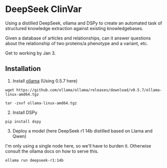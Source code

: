 # DeepSeek ClinVar

Using a distilled DeepSeek, ollama and DSPy to create an automated task of structured knowledge extraction against existing knowledgebases.

Given a database of articles and relationships, can it answer questions about the relationship of two proteins/a phenotype and a variant, etc.

Get to working by Jan 3.

## Installation

1. Install [ollama](https://github.com/ollama/ollama/) (Using 0.5.7 here)

```
wget https://github.com/ollama/ollama/releases/download/v0.5.7/ollama-linux-amd64.tgz
```
```
tar -zxvf ollama-linux-amd64.tgz
```

2. Install DSPy

```
pip install dspy
```

3. Deploy a model (here DeepSeek r1 14b distilled based on Llama and Qwen)

I'm only using a single node here, so we'll have to burden it. Otherwise consult the ollama docs on how to serve this.

```
ollama run deepseek-r1:14b
```



